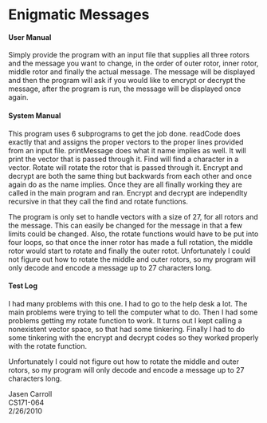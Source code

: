 # Enigmatic Messages

#### User Manual
	
Simply provide the program with an input file that supplies all three rotors and the message you want to change, in the order of outer rotor, inner rotor, middle rotor and finally the actual message. The message will be displayed and then the program will ask if you would like to encrypt or decrypt the message, after the program is run, the message will be displayed once again.  

#### System Manual 

This program uses 6 subprograms to get the job done. readCode does exactly that and assigns the proper vectors to the proper lines provided from an input file. printMessage does what it name implies as well. It will print the vector that is passed through it. Find will find a character in a vector. Rotate will rotate the rotor that is passed through it. Encrypt and decrypt are both the same thing but backwards from each other and once again do as the name implies. Once they are all finally working they are called in the main program and ran. Encrypt and decrypt are independlty recursive in that they call the find and rotate functions.

The program is only set to handle vectors with a size of 27, for all rotors and the message. This can easily be changed for the message in that a few limits could be changed. Also, the rotate functions would have to be put into four loops, so that once the inner rotor has made a full rotation, the middle rotor would start to rotate and finally the outer rotot. Unfortunately I could not figure out how to rotate the middle and outer rotors, so my program will only decode and encode a message up to 27 characters long.

#### Test Log

I had many problems with this one. I had to go to the help desk a lot. The main problems were trying to tell the computer what to do. Then I had some problems getting my rotate function to work. It turns out I kept calling a nonexistent vector space, so that had some tinkering. Finally I had to do some tinkering with the encrypt and decrypt codes so they worked properly with the rotate function.

Unfortunately I could not figure out how to rotate the middle and outer rotors, so my program will only decode and encode a message up to 27 characters long.

Jasen Carroll\
CS171-064\
2/26/2010